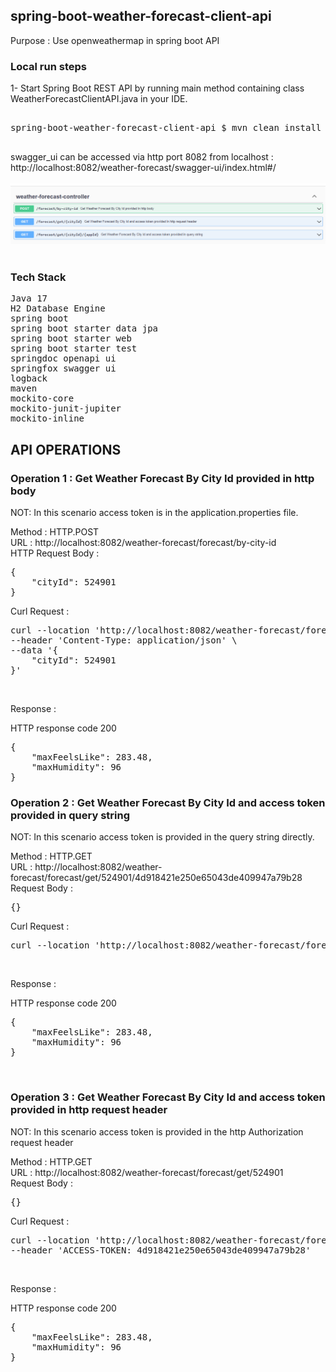 ## spring-boot-weather-forecast-client-api

Purpose : Use openweathermap in spring boot API <br/>

### Local run steps <br/>
1- Start Spring Boot REST API by running main method containing class WeatherForecastClientAPI.java in your IDE. <br/>
<pre> 
spring-boot-weather-forecast-client-api $ mvn clean install -U -X <br/>
</pre>

swagger_ui can be accessed via http port 8082 from localhost : <br/>
http://localhost:8082/weather-forecast/swagger-ui/index.html#/ <br/><br/>
![https_swagger_ui](doc/http_localhost_8082_swagger_ui.PNG) <br/><br/>


### Tech Stack
<pre>
Java 17
H2 Database Engine
spring boot
spring boot starter data jpa
spring boot starter web
spring boot starter test
springdoc openapi ui
springfox swagger ui
logback
maven
mockito-core
mockito-junit-jupiter
mockito-inline
</pre>


## API OPERATIONS
### Operation 1 : Get Weather Forecast By City Id provided in http body
NOT: In this scenario access token is in the application.properties file.

Method : HTTP.POST <br/>
URL : http://localhost:8082/weather-forecast/forecast/by-city-id <br/>
HTTP Request Body : <br/>
<pre>
{
    "cityId": 524901
}
</pre>

Curl Request : <br/>
<pre>
curl --location 'http://localhost:8082/weather-forecast/forecast/by-city-id' \
--header 'Content-Type: application/json' \
--data '{
    "cityId": 524901
}'
</pre><br/>

Response :

HTTP response code 200 <br/>
<pre>
{
    "maxFeelsLike": 283.48,
    "maxHumidity": 96
}
</pre>

### Operation 2 : Get Weather Forecast By City Id and access token provided in query string
NOT: In this scenario access token is provided in the query string directly.

Method : HTTP.GET <br/>
URL : http://localhost:8082/weather-forecast/forecast/get/524901/4d918421e250e65043de409947a79b28 <br/>
Request Body : <br/>
<pre>
{}
</pre>
Curl Request : <br/>
<pre>
curl --location 'http://localhost:8082/weather-forecast/forecast/get/524901/4d918421e250e65043de409947a79b28'
</pre>
<br/>

Response :

HTTP response code 200 <br/>
<pre>
{
    "maxFeelsLike": 283.48,
    "maxHumidity": 96
}
</pre>
<br/>

### Operation 3 : Get Weather Forecast By City Id and access token provided in http request header
NOT: In this scenario access token is provided in the http Authorization request header

Method : HTTP.GET <br/>
URL : http://localhost:8082/weather-forecast/forecast/get/524901 <br/>
Request Body : <br/>
<pre>
{}
</pre>
Curl Request : <br/>
<pre>
curl --location 'http://localhost:8082/weather-forecast/forecast/get/524901' \
--header 'ACCESS-TOKEN: 4d918421e250e65043de409947a79b28'
</pre>
<br/>

Response :

HTTP response code 200 <br/>
<pre>
{
    "maxFeelsLike": 283.48,
    "maxHumidity": 96
}
</pre>
<br/>

